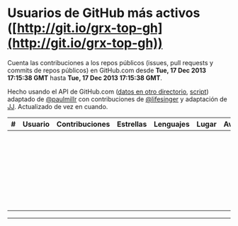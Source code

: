 # Usuarios de GitHub más activos ([http://git.io/grx-top-gh](http://git.io/grx-top-gh))

  Cuenta las contribuciones a los repos públicos (issues, pull requests y commits de repos públicos) en GitHub.com desde  **Tue, 17 Dec 2013 17:15:38 GMT** hasta **Tue, 17 Dec 2013 17:15:38 GMT**.

  Hecho usando el API de GitHub.com ([datos en otro directorio](https://github.com/JJ/top-github-users-data/tree/master/data), [script](https://github.com/JJ/top-github-users)) adaptado de [@paulmillr](https://github.com/paulmillr) con contribuciones de [@lifesinger](https://github.com/lifesinger) y adaptación de [JJ](http://jj.github.io). Actualizado de vez en cuando.

|#|Usuario|Contribuciones|Estrellas|Lenguajes|Lugar|Avatar|
|-|-------|--------------|---------|---------|-----|------|
|||||||![]()|
|||||||![]()|
|||||||![]()|
|||||||![]()|
|||||||![]()|
|||||||![]()|
|||||||![]()|
|||||||![]()|
|||||||![]()|
|||||||![]()|
|||||||![]()|
|||||||![]()|
|||||||![]()|
|||||||![]()|
|||||||![]()|
|||||||![]()|
|||||||![]()|
|||||||![]()|
|||||||![]()|
|||||||![]()|
|||||||![]()|
|||||||![]()|
|||||||![]()|
|||||||![]()|
|||||||![]()|
|||||||![]()|
|||||||![]()|
|||||||![]()|
|||||||![]()|
|||||||![]()|
--------------------------------------